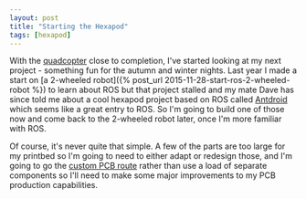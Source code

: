 ```yaml
---
layout: post
title: "Starting the Hexapod"
tags: [hexapod]
---
```


With the [quadcopter](/projects/quadx450.html) close to completion, I've started looking at my next project - something fun for the autumn and winter nights.  Last year I made a start on [a 2-wheeled robot]({% post_url 2015-11-28-start-ros-2-wheeled-robot %}) to learn about ROS but that project stalled and my mate Dave has since told me about a cool hexapod project based on ROS called [Antdroid](http://antdroid.mooo.com) which seems like a great entry to ROS.  So I'm going to build one of those now and come back to the 2-wheeled robot later, once I'm more familiar with ROS.

Of course, it's never quite that simple.  A few of the parts are too large for my printbed so I'm going to need to either adapt or redesign those, and I'm going to go the [custom PCB route](https://github.com/antdroid-hexapod/antdroid-board) rather than use a load of separate components so I'll need to make some major improvements to my PCB production capabilities.
